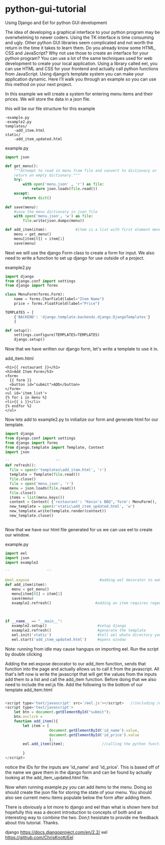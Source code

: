 # python-gui-tutorial
Using Django and Eel for python GUI development


The idea of developing a graphical interface to your python program may be overwhelming to newer coders. Using the TK interface is time consuming and ugly. Other python GUI libraries seem complicated and not worth the return in the time it takes to learn them. Do you already know some HTML, CSS and JavaScript?
Why not use those to create an interface for your python program?
You can use a lot of the same techniques used for web development to create your local application. Using a library called eel, you can use HTML and CSS for your frontend and actually call python functions from JavaScript. Using django’s template system you can make your application dynamic. Here I’ll walk you through an example so you can use this method on your next project.

In this example we will create a system for entering menu items and their prices. We will store the data in a json file. 

this will be our file structure for this example

```
-example.py
-example2.py
templates/
    -add_item.html
static/
    -add_item_updated.html
```

example.py
```python
import json

def get_menu():
    """Attempt to read in menu from file and convert to dictionary or
    return an empty dictionary."""
    try:
        with open('menu.json' , 'r') as file:
            return json.loads(file.read())
    except:
        return dict()
        
def save(menu):
    #save the menu dictionary in json file
    with open('menu.json', 'w') as file:
        file.write(json.dumps(menu))

def add_item(item):             #item is a list with first element menu items name and second element the price
    menu = get_menu()
    menu[item[0]] = item[1]
    save(menu)  
```
Next we will use the django Form class to create a form for input. We also need to write a function to set up django for use outside of a project.

example2.py
```python
import django
from django.conf import settings
from django import forms

class MenuForm(forms.Form):
    name = forms.CharField(label="Item Name")
    price = forms.FloatField(label="Price")

TEMPLATES = [
    {'BACKEND': 'django.template.backends.django.DjangoTemplates'}
    ]

def setup():
    settings.configure(TEMPLATES=TEMPLATES)
    django.setup()
  ```
  Now that we have written our django form, let's write a template to use it in.
  
  add_item.html
  ```
  <h1>{{ restaurant }}</h1>
<h3>Add Item Form</h3>
<form> 
	{{ form }} 
	<button id="submit">ADD</button>
</form>
<ul id='item_list'>
{% for i in menu %}
<li>{{ i }}</li> 
{% endfor %}
</ul>
  ```
  Now lets add to example2.py to initialize our form and generate html for our template.
  
```python
import django
from django.conf import settings
from django import forms
from django.template import Template, Context
import json

''                     ''
def refresh():
  file = open(r'templates\add_item.html', 'r')
  template = Template(file.read())
  file.close()
  file = open('menu.json', 'r')
  menu = json.loads(file.read())
  file.close()
  items = list(menu.keys())
  context = Context( {'restaurant': "Kevin's BBQ",'form': MenuForm(), 'menu':items} )
  new_template = open(r'static\add_item_updated.html', 'w')
  new_template.write(template.render(context))
  new_template.close()
    
 ```
 
Now that we have our html file generated for us we can use eel to create our window. 

example.py

 ```python
import eel
import json
import example2

''                 ''

@eel.expose                                #adding eel decorator to make callable from javascript
def add_item(item):
    menu = get_menu()
    menu[item[0]] = item[1]
    save(menu)
    example2.refresh()                    #adding an item requires regenerating the template to include the new item in context
    
    
    
if __name__ == "__main__":
    example2.setup()                       #setup django
    example2.refresh()                     #generate the template
    eel.init('static')                     #tell eel whate directory your html files are located in
    eel.start('add_item_updated.html')     #opens window

```
Note: running from idle may cause hangups on importing eel. Run the script by double clicking

Adding the eel.expose decorator to our add_item function, sends that function into the page and actually allows us to call it from the javascript. All that's left now is write the javascript that will get the values from the inputs add them to a list and call the add_item function. Before doing that we also need to include the eel.js file. Add the following to the bottom of our template add_item.html

```javascript

<script type='text/javascript' src='/eel.js'></script>   //including /eel.js, notice the slash to properly add to file 
<script type='text/javascript'>
	let btn = document.getElementById("submit");
	btn.onclick = 
	function add_item(){
		let item = [                                  
					document.getElementById('id_name').value,
					document.getElementById('id_price').value
					];
		eel.add_item(item);                 //calling the python function from the javascript through the eel object. 
		
		}
</script>
```
notice the IDs for the inputs are 'id_name' and 'id_price'. This is based off of the name we gave them in the django form and can be found by actually looking at the add_item_updated.html file.

Now when running example.py you can add items to the menu. Doing so should create the json file for storing the state of your menu. You should also see current menu items populate below the form after adding them. 

There is obviously a lot more to django and eel than what is shown here but hopefully this was a decent introduction to concepts of both and an interesting way to combine the two. Don;t hesistate to provide me feedback about this tutorial. Thanks.

django     https://docs.djangoproject.com/en/2.2/
eel        https://github.com/ChrisKnott/Eel
